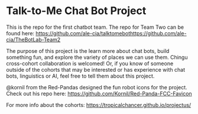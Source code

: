 # Talk-to-Me Chat Bot Project

This is the repo for the first chatbot team. The repo for Team Two can be found here: https://github.com/ale-cia/talktomebothttps://github.com/ale-cia/TheBotLab-Team2

The purpose of this project is the learn more about chat bots, build something fun, and explore the variety of places we can use them. Chingu cross-cohort collaboration is welcomed! Or, if you know of someone outside of the cohorts that may be interested or has experience with chat bots, linguistics or AI, feel free to tell them about this project.

@kornil from the Red-Pandas designed the fun robot icons for the project. Check out his repo here: https://github.com/Kornil/Red-Panda-FCC-Favicon

For more info about the cohorts: https://tropicalchancer.github.io/projectus/
